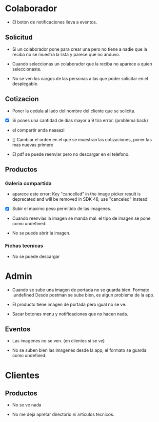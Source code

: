 # Colaborador

- El boton de notificaciones lleva a eventos.

## Solicitud
- Si un colaborador pone para crear una pero no tiene a nadie que la reciba no se muestra la lista y parece que no anduvo.

- Cuando seleccionas un colaborador que la reciba no aparece a quien seleccionaste.

- No se ven los cargos de las personas a las que poder solicitar en el desplegable.

## Cotizacion
- Poner la cedula al lado del nombre del cliente que se solicita.

- [X] Si pones una cantidad de dias mayor a 9 tira error. (problema back)

+ el compartir anda naaaazi

- [] Cambiar el orden en el que se muestran las cotizaciones, poner las mas nuevas primero

- El pdf se puede reenviar pero no descargar en el telefono.

## Productos
### Galeria compartida

- aparece este error: Key "cancelled" in the image picker result is deprecated and will be removed in SDK 48, use "canceled" instead

- [x] Subir el maximo peso permitido de las imagenes.

- Cuando reenvias la imagen se manda mal. el tipo de imagen se pone como undefined.

- No se puede abrir la imagen.

### Fichas tecnicas
- No se puede descargar


# Admin
- Cuando se sube una imagen de portada no se guarda bien. Formato .undefined
Desde postman se sube bien, es algun problema de la app.

- El producto tiene imagen de portada pero igual no se ve.

- Sacar botones menu y notificaciones que no hacen nada.

## Eventos
- Las imagenes no se ven. (en clientes si se ve)

- No se suben bien las imagenes desde la app, el formato se guarda como undefined.

# Clientes

## Productos
- No se ve nada

- No me deja apretar directorio ni articulos tecnicos.
